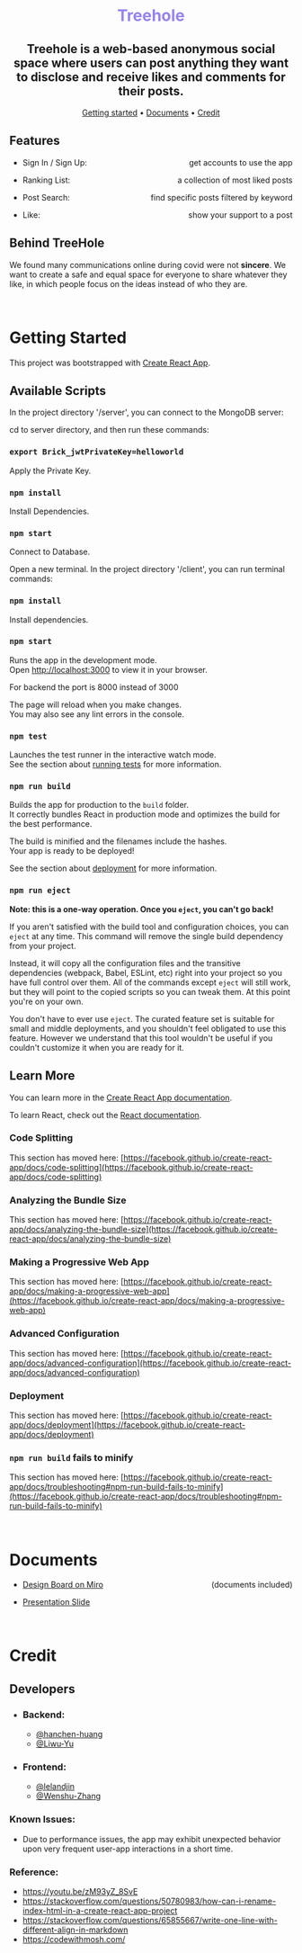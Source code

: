 <div align="center">

<h1 style="color: #9783f0">Treehole<h2>
<!-- add a logo? -->

## Treehole is a web-based **anonymous** social space where users can post anything they want to disclose and receive likes and comments for their posts.

[Getting started](#getting-started) •
[Documents](#documents) •
[Credit](#credit) 

</div>

<!-- Core features -->
## Features
- <p style="text-align:left;">
    Sign In / Sign Up:
    <span style="float:right;">
        get accounts to use the app
    </span>
</p>

- <p style="text-align:left;">
    Ranking List:
    <span style="float:right;">
        a collection of most liked posts
    </span>
</p>

- <p style="text-align:left;">
    Post Search: 
    <span style="float:right;">
        find specific posts filtered by keyword
    </span>
</p>

- <p style="text-align:left;">
    Like: 
    <span style="float:right;">
        show your support to a post
    </span>
</p>

## Behind TreeHole
<p align="left">

We found many communications online during covid were not **sincere**. We want to create a safe and equal space for everyone to share whatever they like, in which people focus on the ideas instead of who they are.
</p></br>

# Getting Started

This project was bootstrapped with [Create React App](https://github.com/facebook/create-react-app).

## Available Scripts
In the project directory '/server', you can connect to the MongoDB server:

cd to server directory, and then run these commands:
    
 ### `export Brick_jwtPrivateKey=helloworld`
Apply the Private Key.
  
 ### `npm install`
Install Dependencies.
    
 ### `npm start`
 Connect to Database.

Open a new terminal. In the project directory '/client', you can run terminal commands:

### `npm install` 
Install dependencies.

### `npm start` 

Runs the app in the development mode.\
Open [http://localhost:3000](http://localhost:3000) to view it in your browser.

For backend the port is 8000 instead of 3000

The page will reload when you make changes.\
You may also see any lint errors in the console.

### `npm test`

Launches the test runner in the interactive watch mode.\
See the section about [running tests](https://facebook.github.io/create-react-app/docs/running-tests) for more information.

### `npm run build`

Builds the app for production to the `build` folder.\
It correctly bundles React in production mode and optimizes the build for the best performance.

The build is minified and the filenames include the hashes.\
Your app is ready to be deployed!

See the section about [deployment](https://facebook.github.io/create-react-app/docs/deployment) for more information.

### `npm run eject`

**Note: this is a one-way operation. Once you `eject`, you can't go back!**

If you aren't satisfied with the build tool and configuration choices, you can `eject` at any time. This command will remove the single build dependency from your project.

Instead, it will copy all the configuration files and the transitive dependencies (webpack, Babel, ESLint, etc) right into your project so you have full control over them. All of the commands except `eject` will still work, but they will point to the copied scripts so you can tweak them. At this point you're on your own.

You don't have to ever use `eject`. The curated feature set is suitable for small and middle deployments, and you shouldn't feel obligated to use this feature. However we understand that this tool wouldn't be useful if you couldn't customize it when you are ready for it.

## Learn More

You can learn more in the [Create React App documentation](https://facebook.github.io/create-react-app/docs/getting-started).

To learn React, check out the [React documentation](https://reactjs.org/).

### Code Splitting

This section has moved here: [https://facebook.github.io/create-react-app/docs/code-splitting](https://facebook.github.io/create-react-app/docs/code-splitting)

### Analyzing the Bundle Size

This section has moved here: [https://facebook.github.io/create-react-app/docs/analyzing-the-bundle-size](https://facebook.github.io/create-react-app/docs/analyzing-the-bundle-size)

### Making a Progressive Web App

This section has moved here: [https://facebook.github.io/create-react-app/docs/making-a-progressive-web-app](https://facebook.github.io/create-react-app/docs/making-a-progressive-web-app)

### Advanced Configuration

This section has moved here: [https://facebook.github.io/create-react-app/docs/advanced-configuration](https://facebook.github.io/create-react-app/docs/advanced-configuration)

### Deployment

This section has moved here: [https://facebook.github.io/create-react-app/docs/deployment](https://facebook.github.io/create-react-app/docs/deployment)

### `npm run build` fails to minify

This section has moved here: [https://facebook.github.io/create-react-app/docs/troubleshooting#npm-run-build-fails-to-minify](https://facebook.github.io/create-react-app/docs/troubleshooting#npm-run-build-fails-to-minify)

</br>

# Documents

- <p style="text-align:left;">
    
    [Design Board on Miro](https://miro.com/app/board/uXjVOP-hrbQ=/?invite_link_id=498338953626)
    <span style="float:right">
        (documents included)
    </span>

- [Presentation Slide](https://docs.google.com/presentation/d/1vys0ncGv7w9CQ82dOWoibrLCnpKkCWSWFj8tCSvryEw/edit?usp=sharing)
</p></br>

# Credit

## Developers
- ### Backend:
    - [@hanchen-huang](https://github.com/hanchen-huang)
    - [@Liwu-Yu](https://github.com/Liwu-Yu)
- ### Frontend:
    - [@lelandjin](https://github.com/LelandJin)
    - [@Wenshu-Zhang](https://github.com/Wenshu-Zhang)

### Known Issues:
- Due to performance issues, the app may exhibit unexpected behavior upon very frequent user-app interactions in a short time.

### Reference:
- https://youtu.be/zM93yZ_8SvE
- https://stackoverflow.com/questions/50780983/how-can-i-rename-index-html-in-a-create-react-app-project
- https://stackoverflow.com/questions/65855667/write-one-line-with-different-align-in-markdown
- https://codewithmosh.com/
